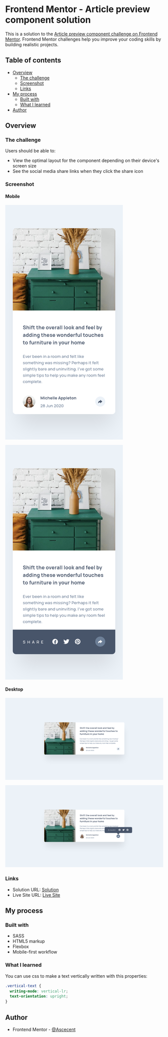 # Frontend Mentor - Article preview component solution

This is a solution to the [Article preview component challenge on Frontend Mentor](https://www.frontendmentor.io/challenges/article-preview-component-dYBN_pYFT). Frontend Mentor challenges help you improve your coding skills by building realistic projects.

## Table of contents

- [Overview](#overview)
  - [The challenge](#the-challenge)
  - [Screenshot](#screenshot)
  - [Links](#links)
- [My process](#my-process)
  - [Built with](#built-with)
  - [What I learned](#what-i-learned)
- [Author](#author)

## Overview

### The challenge

Users should be able to:

- View the optimal layout for the component depending on their device's screen size
- See the social media share links when they click the share icon

### Screenshot

#### Mobile

![](./screenshots/375.png)

![](./screenshots/375-active.png)

#### Desktop

![](./screenshots/1440.png)

![](./screenshots/1440-active.png)

### Links

- Solution URL: [Solution](https://www.frontendmentor.io/solutions/article-preview-component-with-sass-flexbox-and-bem-o324zMUAX)
- Live Site URL: [Live Site](https://ascecent.github.io/fem-article-preview-component/)

## My process

### Built with

- SASS
- HTML5 markup
- Flexbox
- Mobile-first workflow

### What I learned

You can use css to make a text vertically written with this properties:

```css
.vertical-text {
  writing-mode: vertical-lr;
  text-orientation: upright;
}
```

## Author

- Frontend Mentor - [@Ascecent](https://www.frontendmentor.io/profile/Ascecent)
